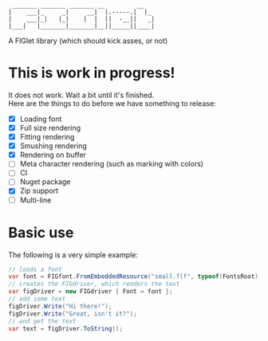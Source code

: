 ```
 _______ _______ _______ __         __   
|    ___|_     _|     __|  |.-----.|  |_ 
|    ___|_|   |_|    |  |  ||  -__||   _|
|___|   |_______|_______|__||_____||____|
```                                         

A FIGlet library (which should kick asses, or not)

# This is work in progress!

It does not work. Wait a bit until it's finished.  
Here are the things to do before we have something to release:  
- [x] Loading font
- [x] Full size rendering
- [x] Fitting rendering
- [x] Smushing rendering
- [x] Rendering on buffer
- [ ] Meta character rendering (such as marking with colors)
- [ ] CI
- [ ] Nuget package
- [x] Zip support
- [ ] Multi-line

# Basic use

The following is a very simple example:

```csharp
// loads a font
var font = FIGfont.FromEmbeddedResource("small.flf", typeof(FontsRoot));
// creates the FIGdriver, which renders the text
var figDriver = new FIGdriver { Font = font };
// add some text
figDriver.Write("Hi there!");
figDriver.Write("Great, isn't it?");
// and get the text
var text = figDriver.ToString();
```
